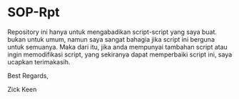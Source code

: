 # SOP-Rpt
Repository ini hanya untuk mengabadikan script-script yang saya buat.
bukan untuk umum, namun saya sangat bahagia jika script ini berguna untuk semuanya.
Maka dari itu, jika anda mempunyai tambahan script atau ingin memodifikasi script,
yang sekiranya dapat memperbaiki script ini, saya ucapkan terimakasih.

Best Regards,

Zick Keen